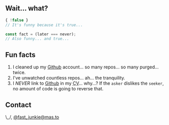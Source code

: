 Wait... what?
---
```javascript
{ !false }
// It's funny because it's true...

const fact = (later === never);
// Also funny... and true...
```

Fun facts
---
1. I cleaned up my [Github](https://github.com/fast-junkie) account... so many repos... so many purged... twice.
2. I've unwatched countless repos... ah... the tranquility.
3. I _NEVER_ link to [Github](https://github.com/fast-junkie) in my <abbr title="Curriculum Vitae">CV</abbr>... why...? If the `asker` dislikes the `seeker`, no amount of code is going to reverse that.

Contact
---
\\,,/, [@fast_junkie@mas.to ](https://mas.to/@fast_junkie)
